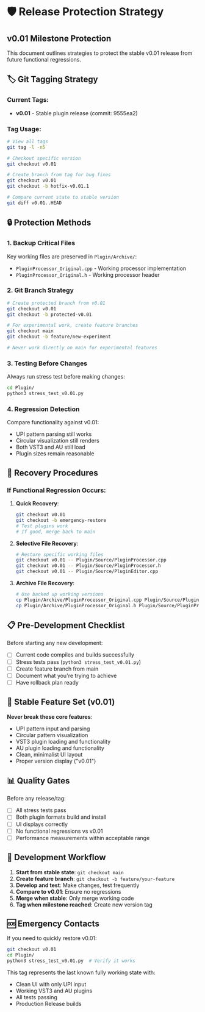 # 🛡️ Release Protection Strategy

## v0.01 Milestone Protection

This document outlines strategies to protect the stable v0.01 release from future functional regressions.

## 🏷️ Git Tagging Strategy

### Current Tags:
- **v0.01** - Stable plugin release (commit: 9555ea2)

### Tag Usage:
```bash
# View all tags
git tag -l -n5

# Checkout specific version
git checkout v0.01

# Create branch from tag for bug fixes
git checkout v0.01
git checkout -b hotfix-v0.01.1

# Compare current state to stable version
git diff v0.01..HEAD
```

## 🔒 Protection Methods

### 1. **Backup Critical Files**
Key working files are preserved in `Plugin/Archive/`:
- `PluginProcessor_Original.cpp` - Working processor implementation
- `PluginProcessor_Original.h` - Working processor header

### 2. **Git Branch Strategy**
```bash
# Create protected branch from v0.01
git checkout v0.01
git checkout -b protected-v0.01

# For experimental work, create feature branches
git checkout main
git checkout -b feature/new-experiment

# Never work directly on main for experimental features
```

### 3. **Testing Before Changes**
Always run stress test before making changes:
```bash
cd Plugin/
python3 stress_test_v0.01.py
```

### 4. **Regression Detection**
Compare functionality against v0.01:
- UPI pattern parsing still works
- Circular visualization still renders
- Both VST3 and AU still load
- Plugin sizes remain reasonable

## 🚨 Recovery Procedures

### If Functional Regression Occurs:

1. **Quick Recovery**:
   ```bash
   git checkout v0.01
   git checkout -b emergency-restore
   # Test plugins work
   # If good, merge back to main
   ```

2. **Selective File Recovery**:
   ```bash
   # Restore specific working files
   git checkout v0.01 -- Plugin/Source/PluginProcessor.cpp
   git checkout v0.01 -- Plugin/Source/PluginProcessor.h
   git checkout v0.01 -- Plugin/Source/PluginEditor.cpp
   ```

3. **Archive File Recovery**:
   ```bash
   # Use backed up working versions
   cp Plugin/Archive/PluginProcessor_Original.cpp Plugin/Source/PluginProcessor.cpp
   cp Plugin/Archive/PluginProcessor_Original.h Plugin/Source/PluginProcessor.h
   ```

## 📋 Pre-Development Checklist

Before starting any new development:

- [ ] Current code compiles and builds successfully
- [ ] Stress tests pass (`python3 stress_test_v0.01.py`)
- [ ] Create feature branch from main
- [ ] Document what you're trying to achieve
- [ ] Have rollback plan ready

## 🎯 Stable Feature Set (v0.01)

**Never break these core features**:
- UPI pattern input and parsing
- Circular pattern visualization
- VST3 plugin loading and functionality
- AU plugin loading and functionality
- Clean, minimalist UI layout
- Proper version display ("v0.01")

## 📊 Quality Gates

Before any release/tag:
- [ ] All stress tests pass
- [ ] Both plugin formats build and install
- [ ] UI displays correctly
- [ ] No functional regressions vs v0.01
- [ ] Performance measurements within acceptable range

## 🔄 Development Workflow

1. **Start from stable state**: `git checkout main`
2. **Create feature branch**: `git checkout -b feature/your-feature`
3. **Develop and test**: Make changes, test frequently
4. **Compare to v0.01**: Ensure no regressions
5. **Merge when stable**: Only merge working code
6. **Tag when milestone reached**: Create new version tag

## 🆘 Emergency Contacts

If you need to quickly restore v0.01:
```bash
git checkout v0.01
cd Plugin/
python3 stress_test_v0.01.py  # Verify it works
```

This tag represents the last known fully working state with:
- Clean UI with only UPI input
- Working VST3 and AU plugins
- All tests passing
- Production Release builds